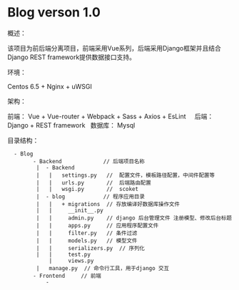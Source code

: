 # Blog verson 1.0
  概述： 
      
   该项目为前后端分离项目，前端采用Vue系列，后端采用Django框架并且结合Django REST framework提供数据接口支持。
  
  
  环境：
      
   Centos 6.5 + Nginx + uWSGI
  
  架构：
      
      
   前端： Vue + Vue-router + Webpack + Sass + Axios + EsLint
    
   后端： Django + REST framework
   
   数据库： Mysql
   
  目录结构：
  
   ```
     - Blog
         - Backend             // 后端项目名称
          |  - Backend  
          |   |   settings.py   //  配置文件，模板路径配置，中间件配置等
          |   |   urls.py       //  后端路由配置 
          |   |   wsgi.py       //  scoket
          |  - blog            // 程序应用目录
          |   |   + migrations  // 存放编译好数据库操作文件
          |   |     __init__.py   
          |   |     admin.py    // django 后台管理文件 注册模型、修改后台标题
          |   |     apps.py     // 应用程序配置文件
          |   |     filter.py   // 条件过滤
          |   |     models.py   // 模型文件
          |   |     serializers.py  // 序列化  
          |   |     test.py
              |     views.py
          |   manage.py  // 命令行工具，用于django 交互
         - Frontend     // 前端
             -
   ```
